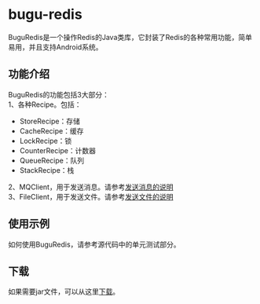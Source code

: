 bugu-redis
==========
BuguRedis是一个操作Redis的Java类库，它封装了Redis的各种常用功能，简单易用，并且支持Android系统。

功能介绍
----------
BuguRedis的功能包括3大部分：<br/>
1、各种Recipe。包括：
* StoreRecipe：存储<br/>
* CacheRecipe：缓存<br/>
* LockRecipe：锁<br/>
* CounterRecipe：计数器<br/>
* QueueRecipe：队列<br/>
* StackRecipe：栈<br/>

2、MQClient，用于发送消息。请参考[发送消息的说明](https://github.com/xbwen/bugu-redis/wiki/%E5%8F%91%E9%80%81%E6%B6%88%E6%81%AF%E7%9A%84%E8%AF%B4%E6%98%8E)<br/>
3、FileClient，用于发送文件。请参考[发送文件的说明](https://github.com/xbwen/bugu-redis/wiki/%E5%8F%91%E9%80%81%E6%96%87%E4%BB%B6%E7%9A%84%E8%AF%B4%E6%98%8E)<br/>

使用示例
----------
如何使用BuguRedis，请参考源代码中的单元测试部分。
    
下载
----------
如果需要jar文件，可以从这里[下载](http://www.bugull.com/projects/bugu-redis/bugu-redis-1.0.zip)。
    



